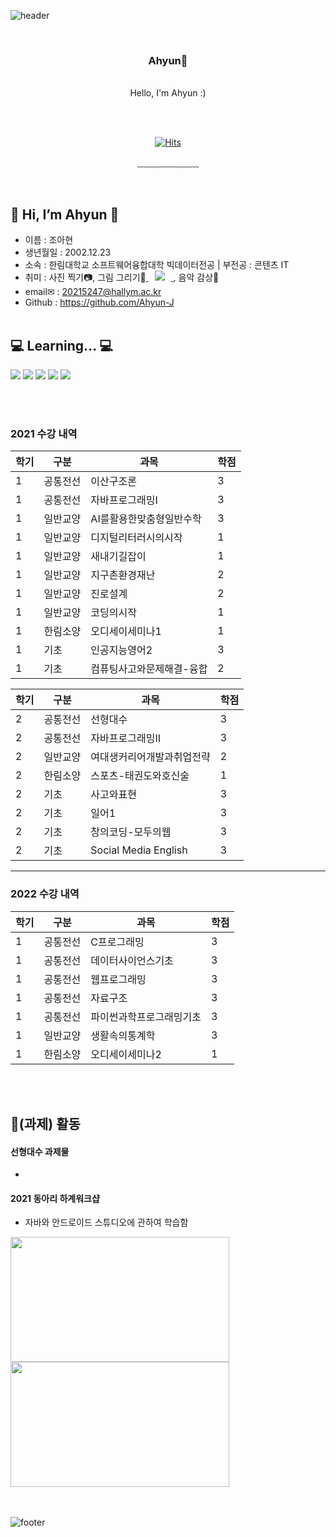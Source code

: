 <!-- - 👋 Hi, I’m @Ahyun-J
- 👀 I’m interested in ...
- 🌱 I’m currently learning ...
- 💞️ I’m looking to collaborate on ...
- 📫 How to reach me ... -->

<!---
Ahyun-J/Ahyun-J is a ✨ special ✨ repository because its `README.md` (this file) appears on your GitHub profile.
You can click the Preview link to take a look at your changes.
--->
![header](https://capsule-render.vercel.app/api?type=waving&&color=gradient&height=100&section=header&fontSize=90)

<div align = "center">

<br/>
<h3>Ahyun🍕</h3><br/>
Hello, I'm Ahyun :)<br/>


<br/><br/>


[![Hits](https://hits.seeyoufarm.com/api/count/incr/badge.svg?url=https%3A%2F%2Fgithub.com%2FAhyun-J&count_bg=%23CCC9F4&title_bg=%23838383&icon=furrynetwork.svg&icon_color=%238FC8FE&title=hits&edge_flat=false)](https://hits.seeyoufarm.com)
<!-- [![Gmail Badge](https://img.shields.io/badge/Gmail-d14836?style=flat-square&logo=Gmail&logoColor=white&link=mailto:jah29741@gmail.com)](mailto:jah29741@gmail.com) -->
<!-- [![Blog Badge](http://img.shields.io/badge/-Blog-green?style=flat-square&logo=Naver&link=https://blog.naver.com/chajuhui123)](https://blog.naver.com/chajuhui123) -->
 
  
﹏﹏﹏﹏﹏﹏﹏


</div>

<br/> 

<!-- ![footer](https://capsule-render.vercel.app/api?type=waving&&color=gradient&height=100&section=footer&fontSize=90) -->
## 👋 Hi, I’m Ahyun 🍕

* 이름 : 조아현
* 생년월일 : 2002.12.23  
* 소속 : 한림대학교 소프트웨어융합대학 빅데이터전공 | 부전공 : 콘텐츠 IT
* 취미 : 사진 찍기📷, 그림 그리기🎨<a href="https://www.instagram.com/unduxk._.02/">
    <img 
        src="http://img.shields.io/badge/-Instagram-black?style=flat&logo=Instagram&link=https://www.instagram.com/unduxk._.02/"
        style="height : auto; margin-left : 10px; margin-right : 10px;"/>
</a>, 음악 감상🎵
* email✉ : 20215247@hallym.ac.kr
* Github : https://github.com/Ahyun-J
<br/><br/>


## 💻 Learning... 💻
<div>
<img src="https://img.shields.io/badge/HTML-E34F26?style=flat-square&logo=HTML5&logoColor=white"/>
<img src="https://img.shields.io/badge/CSS-1572B6?style=flat-square&logo=CSS3&logoColor=white"/>
<img src="https://img.shields.io/badge/JavaScript-F7DF1E?style=flat-square&logo=JavaScript&logoColor=white"/>
<img src="https://img.shields.io/badge/Python-3776AB?style=flat-square&logo=Python&logoColor=white"/>
<img src="https://img.shields.io/badge/C-A8B9CC?style=flat-square&logo=C&logoColor=white"/>
</div>

<br/><br/>

### 2021 수강 내역
|학기|구분|과목|학점|  
|---|---|---|---|  
|1|공통전선|이산구조론|3| 
|1|공통전선|자바프로그래밍I|3| 
|1|일반교양|AI를활용한맞춤형일반수학|3|  
|1|일반교양|디지털리터러시의시작|1|
|1|일반교양|새내기길잡이|1|
|1|일반교양|지구촌환경재난|2|  
|1|일반교양|진로설계|2|  
|1|일반교양|코딩의시작|1|
|1|한림소양|오디세이세미나1|1|
|1|기초|인공지능영어2|3|
|1|기초|컴퓨팅사고와문제해결-융합|2| 

|학기|구분|과목|학점|  
|---|---|---|---|  
|2|공통전선|선형대수|3|  
|2|공통전선|자바프로그래밍II|3|  
|2|일반교양|여대생커리어개발과취업전략|2|  
|2|한림소양|스포츠-태권도와호신술|1|  
|2|기초|사고와표현|3|  
|2|기초|일어1|3|
|2|기초|창의코딩-모두의웹|3| 
|2|기초|Social Media English|3|

---
### 2022 수강 내역
|학기|구분|과목|학점|  
|---|---|---|---|  
|1|공통전선|C프로그래밍|3|
|1|공통전선|데이터사이언스기초|3|  
|1|공통전선|웹프로그래밍|3| 
|1|공통전선|자료구조|3|  
|1|공통전선|파이썬과학프로그래밍기초|3|  
|1|일반교양|생활속의통계학|3
|1|한림소양|오디세이세미나2|1| 


<br/><br/>
## 🌱(과제) 활동
#### 선형대수 과제물
-

#### 2021 동아리 하계워크샵
-  자바와 안드로이드 스튜디오에 관하여 학습함
<div>
<img src=동아리 1.png width=350 height=200>  
<img src=동아리 2.png width=350 height=200>
  </div>

<!-- -  <iframe src="https://1drv.ms/p/s!AoB8x3vxk5D5gek7gpWeY8ZkbndVbA" width="610px" height="367px" frameborder="0">포함된 
<a target="_blank" href="https://office.com">Microsoft Office</a> 
프레젠테이션, 제공: <a target="_blank" href="https://office.com/webapps">Office</a></iframe>
 -->
 
<br/><br/>
![footer](https://capsule-render.vercel.app/api?type=waving&&color=gradient&height=100&section=footer&fontSize=90)


